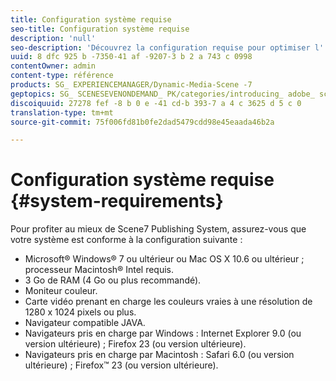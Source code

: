 ```yaml
---
title: Configuration système requise
seo-title: Configuration système requise
description: 'null'
seo-description: 'Découvrez la configuration requise pour optimiser l''expérience à l''aide de Dynamic Media Classic. '
uuid: 8 dfc 925 b -7350-41 af -9207-3 b 2 a 743 c 0998
contentOwner: admin
content-type: référence
products: SG_ EXPERIENCEMANAGER/Dynamic-Media-Scene -7
geptopics: SG_ SCENESEVENONDEMAND_ PK/categories/introducing_ adobe_ scene 7
discoiquuid: 27278 fef -8 b 0 e -41 cd-b 393-7 a 4 c 3625 d 5 c 0
translation-type: tm+mt
source-git-commit: 75f006fd81b0fe2dad5479cdd98e45eaada46b2a

---
```



# Configuration système requise {#system-requirements}

Pour profiter au mieux de Scene7 Publishing System, assurez-vous que votre système est conforme à la configuration suivante :

* Microsoft® Windows® 7 ou ultérieur ou Mac OS X 10.6 ou ultérieur ; processeur Macintosh® Intel requis.
* 3 Go de RAM (4 Go ou plus recommandé).
* Moniteur couleur.
* Carte vidéo prenant en charge les couleurs vraies à une résolution de 1280 x 1024 pixels ou plus.
* Navigateur compatible JAVA.
* Navigateurs pris en charge par Windows : Internet Explorer 9.0 (ou version ultérieure) ; Firefox 23 (ou version ultérieure).
* Navigateurs pris en charge par Macintosh : Safari 6.0 (ou version ultérieure) ; Firefox™ 23 (ou version ultérieure).

